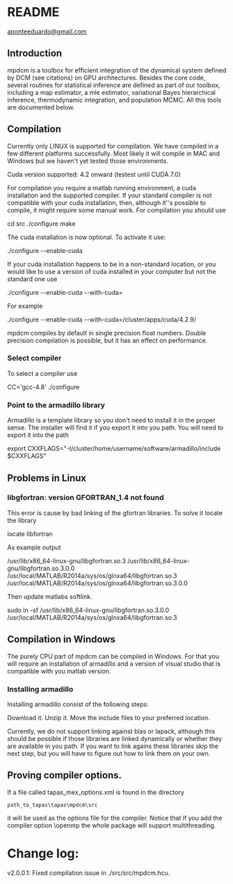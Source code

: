 # README

aponteeduardo@gmail.com

## Introduction

mpdcm is a toolbox for efficient integration of the dynamical system defined
by DCM (see citations) on GPU architectures. Besides the core code, several 
routines for statistical inference are defined as part of our toolbox, 
including a map estimator, a mle estimator, variational Bayes hierarchical 
inference, thermodynamic integration, and population MCMC. All this tools 
are documented below.

## Compilation

Currently only LINUX is supported for compilation. We have compiled in a few
different platforms successfully. Most likely it will compile in MAC and 
Windows but we haven't yet tested those environments. 

Cuda version supported: 4.2 onward (testest until CUDA 7.0)

For compilation you require a matlab running environment, a cuda installation
and the supported compiler. If your standard compiler is not compatible with
your cuda installation, then, although it''s possible to compile, it might
require some manual work. For compilation you should use

 cd src
 ./configure
 make

The cuda installation is now optional. To activate it use:

./configure --enable-cuda

If your cuda installation happens to be in a non-standard location, or you
would like to use a version of cuda installed in your computer but not the 
standard one use

 ./configure --enable-cuda --with-cuda=<LOCATION OF YOUR CUDA INSTALLATION>

For example

 ./configure --enable-cuda --with-cuda=/cluster/apps/cuda/4.2.9/

mpdcm compiles by default in single precision float numbers. Double precision
compilation is possible, but it has an effect on performance.

### Select compiler

To select a compiler use

CC='gcc-4.8' ./configure

### Point to the armadillo library

Armadillo is a template library so you don't need to install it in the proper
sense. The installer will find it if you export it into you path. You will
need to export it into the path

export CXXFLAGS="-I/cluster/home/username/software/armadillo/include $CXXFLAGS"
   

## Problems in Linux

### libgfortran: version GFORTRAN\_1.4 not found

This error is cause by bad linking of the gfortran libraries. To solve it 
locate the library

locate libfortran

As example output

/usr/lib/x86_64-linux-gnu/libgfortran.so.3
/usr/lib/x86_64-linux-gnu/libgfortran.so.3.0.0
/usr/local/MATLAB/R2014a/sys/os/glnxa64/libgfortran.so.3
/usr/local/MATLAB/R2014a/sys/os/glnxa64/libgfortran.so.3.0.0

Then update matlabs softlink.

sudo ln -sf /usr/lib/x86_64-linux-gnu/libgfortran.so.3.0.0 /usr/local/MATLAB/R2014a/sys/os/glnxa64/libgfortran.so.3

## Compilation in Windows

The purely CPU part of mpdcm can be compiled in Windows. For that you will 
require an installation of armadillo and a version of visual studio that is
compatible with you matlab version.

### Installing armadillo

Installing armadillo consist of the following steps:

Download it.
Unzip it.
Move the include files to your preferred location.

Currently, we do not support linking against blas or lapack, although this 
should be possible if those libraries are linked dynamically or whether they
are available in you path. If you want to link agains these libraries skip the
next step, but you will have to figure out how to link them on your own.

## Proving compiler options.

If a file called tapas_mex_options.xml is found in the directory

    path_to_tapas\tapas\mpdcm\src 

it will be used as the options file for the compiler. Notice that if you add
the compiler option \openmp the whole package will support multithreading.


# Change log:

v2.0.0.1: Fixed compilation issue in ./src/src/mpdcm.hcu.

